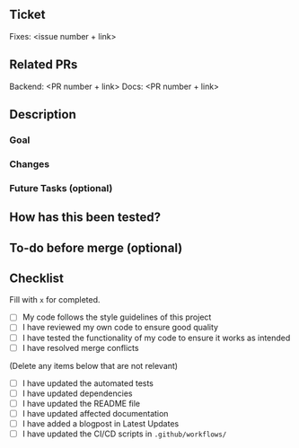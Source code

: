 ## Ticket

Fixes: \<issue number + link>

## Related PRs

Backend: \<PR number + link> Docs: \<PR number + link>

## Description

### Goal

### Changes

### Future Tasks (optional)

## How has this been tested?

## To-do before merge (optional)

## Checklist

Fill with `x` for completed.

- [ ] My code follows the style guidelines of this project
- [ ] I have reviewed my own code to ensure good quality
- [ ] I have tested the functionality of my code to ensure it works as intended
- [ ] I have resolved merge conflicts

(Delete any items below that are not relevant)

- [ ] I have updated the automated tests
- [ ] I have updated dependencies
- [ ] I have updated the README file
- [ ] I have updated affected documentation
- [ ] I have added a blogpost in Latest Updates
- [ ] I have updated the CI/CD scripts in `.github/workflows/`
